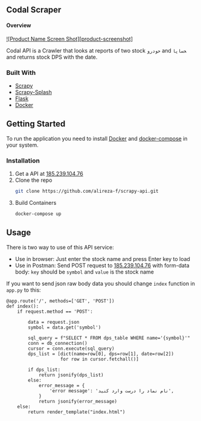 ## Codal Scraper
#### Overview
[![Product Name Screen Shot][product-screenshot]](https://example.com)

Codal API is a Crawler that looks at reports of two stock ```خودرو``` and ‍‍‍‍```خساپا``` and returns stock DPS with the date.


### Built With


* [Scrapy](https://github.com/scrapy/scrapy)
* [Scrapy-Splash](https://hub.docker.com/r/vivekananda/scrapy-splash)
* [Flask](https://github.com/pallets/flask)
* [Docker](https://www.docker.com/)


## Getting Started

To run the application you need to install [Docker](https://docs.docker.com/engine/install/) and [docker-compose](https://docs.docker.com/compose/install/) in your system.

### Installation

1. Get a API at [185.239.104.76](http://185.239.104.76/)
2. Clone the repo
   ```sh
   git clone https://github.com/alireza-f/scrapy-api.git
   ```
3. Build Containers
   ```sh
   docker-compose up
   ```

## Usage

There is two way to use of this API service:

* Use in browser: Just enter the stock name and press Enter key to load
* Use in Postman: Send POST request to [185.239.104.76](http://185.239.104.76/) with form-data body: ```key``` should be ```symbol``` and ```value``` is the stock name


If you want to send json raw body data you should change ```index``` function in ```app.py``` to this:
```
@app.route('/', methods=['GET', 'POST'])
def index():
    if request.method == 'POST':

        data = request.json
        symbol = data.get('symbol')

        sql_query = f"SELECT * FROM dps_table WHERE name='{symbol}'"
        conn = db_connection()
        cursor = conn.execute(sql_query)
        dps_list = [dict(name=row[0], dps=row[1], date=row[2])
                    for row in cursor.fetchall()]

        if dps_list:
            return jsonify(dps_list)
        else:
            error_message = {
                'error message': 'نام نماد را درست وارد کنید',
            }
            return jsonify(error_message)
    else:
        return render_template("index.html")
```